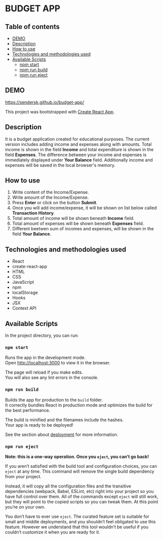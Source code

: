 # BUDGET APP

## Table of contents

- [DEMO](#demo)
- [Description](#description)
- [How to use](#how-to-use)
- [Technologies and methodologies used](#technologies-and-methodologies-used)
- [Available Scripts](#available-scripts)
    - [npm start](#npm-start)
    - [npm run build](#npm-run-build)
    - [npm run eject](#npm-run-eject)

## DEMO

https://sendersk.github.io/budget-app/

This project was bootstrapped with [Create React App](https://github.com/facebook/create-react-app).

## Description

It is a budget application created for educational purposes. The current version includes adding income and expenses along with amounts. Total income is shown in the field **Income** and total expenditure is shown in the field **Expenses**. The difference between your income and expenses is immediately displayed under **Your Balance** field. Additionally income and expenses will be saved in the local browser's memory.

## How to use

1. Write content of the Income/Expense.
2. Write amount of the Income/Expense.
3. Press **Enter** or click on the button **Submit**.
4. Once you will add income/expense, it will be shown on list below called **Transaction History**.
5. Total amount of income will be shown beneath **Income** field.
6. Total amount of expenses will be shown beneath **Expenses** field.
7. Different beetwen sum of incomes and expenses, will be shown in the field **Your Balance**.  

## Technologies and methodologies used

- React
- create-react-app
- HTML
- CSS
- JavaScript 
- npm
- localStorage
- Hooks
- JSX
- Context API

## Available Scripts

In the project directory, you can run:

### `npm start`

Runs the app in the development mode.\
Open [http://localhost:3000](http://localhost:3000) to view it in the browser.

The page will reload if you make edits.\
You will also see any lint errors in the console.

### `npm run build`

Builds the app for production to the `build` folder.\
It correctly bundles React in production mode and optimizes the build for the best performance.

The build is minified and the filenames include the hashes.\
Your app is ready to be deployed!

See the section about [deployment](https://facebook.github.io/create-react-app/docs/deployment) for more information.

### `npm run eject`

**Note: this is a one-way operation. Once you `eject`, you can’t go back!**

If you aren’t satisfied with the build tool and configuration choices, you can `eject` at any time. This command will remove the single build dependency from your project.

Instead, it will copy all the configuration files and the transitive dependencies (webpack, Babel, ESLint, etc) right into your project so you have full control over them. All of the commands except `eject` will still work, but they will point to the copied scripts so you can tweak them. At this point you’re on your own.

You don’t have to ever use `eject`. The curated feature set is suitable for small and middle deployments, and you shouldn’t feel obligated to use this feature. However we understand that this tool wouldn’t be useful if you couldn’t customize it when you are ready for it.